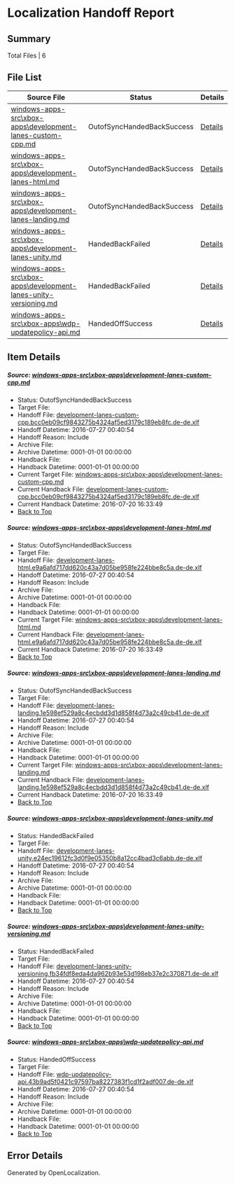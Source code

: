 # <a name='report-top'></a> Localization Handoff Report

## Summary
 Total Files | 6

## File List
 Source File | Status | Details 
 ----------- | ------ | ------- 
 [windows-apps-src\xbox-apps\development-lanes-custom-cpp.md](https://github.com/Microsoft/windows-apps/blob/177b14e834dd8c9842d1f5ba43f5e3019c06d2ed/windows-apps-src/xbox-apps/development-lanes-custom-cpp.md) | OutofSyncHandedBackSuccess | [Details](#fd03a431c9c4308a003ef4060eee391d9a61b1195381)
 [windows-apps-src\xbox-apps\development-lanes-html.md](https://github.com/Microsoft/windows-apps/blob/177b14e834dd8c9842d1f5ba43f5e3019c06d2ed/windows-apps-src/xbox-apps/development-lanes-html.md) | OutofSyncHandedBackSuccess | [Details](#4ef74f6e0c6e2bccb4ed69cde242d8ffbb2dfe105382)
 [windows-apps-src\xbox-apps\development-lanes-landing.md](https://github.com/Microsoft/windows-apps/blob/177b14e834dd8c9842d1f5ba43f5e3019c06d2ed/windows-apps-src/xbox-apps/development-lanes-landing.md) | OutofSyncHandedBackSuccess | [Details](#d77c9cae5f7daac4569e71683fcfa8c4f274c3655383)
 [windows-apps-src\xbox-apps\development-lanes-unity.md](https://github.com/Microsoft/windows-apps/blob/177b14e834dd8c9842d1f5ba43f5e3019c06d2ed/windows-apps-src/xbox-apps/development-lanes-unity.md) | HandedBackFailed | [Details](#749585cd47108c10f50ef0ec2be72b1de4a01a815385)
 [windows-apps-src\xbox-apps\development-lanes-unity-versioning.md](https://github.com/Microsoft/windows-apps/blob/177b14e834dd8c9842d1f5ba43f5e3019c06d2ed/windows-apps-src/xbox-apps/development-lanes-unity-versioning.md) | HandedBackFailed | [Details](#273cfffd9de4c6462d1971d701147aec7ddbbc585384)
 [windows-apps-src\xbox-apps\wdp-updatepolicy-api.md](https://github.com/Microsoft/windows-apps/blob/996bfc821f373f5fb3b2a44895228d855b28bc45/windows-apps-src/xbox-apps/wdp-updatepolicy-api.md) | HandedOffSuccess | [Details](#1513429742553e632707167f7fa21c940db30bb45466)

## Item Details
##### <a name='fd03a431c9c4308a003ef4060eee391d9a61b1195381'></a> Source: [windows-apps-src\xbox-apps\development-lanes-custom-cpp.md](https://github.com/Microsoft/windows-apps/blob/177b14e834dd8c9842d1f5ba43f5e3019c06d2ed/windows-apps-src/xbox-apps/development-lanes-custom-cpp.md)
* Status: OutofSyncHandedBackSuccess
* Target File: 
* Handoff File: [development-lanes-custom-cpp.bcc0eb09cf9843275b4324af5ed3179c189eb8fc.de-de.xlf](https://github.com/Microsoft/WDG.handoff/blob/345f5405847a8f18ca97db1915ff7d5f3a7998c1/ol-handoff/Microsoft/windows-apps.de-de/master/development-lanes-custom-cpp.bcc0eb09cf9843275b4324af5ed3179c189eb8fc.de-de.xlf)
* Handoff Datetime: 2016-07-27 00:40:54
* Handoff Reason: Include
* Archive File: 
* Archive Datetime: 0001-01-01 00:00:00
* Handback File: 
* Handback Datetime: 0001-01-01 00:00:00
* Current Target File: [windows-apps-src\xbox-apps\development-lanes-custom-cpp.md](https://github.com/Microsoft/windows-apps.de-de/blob/6de8cee4ee31a6fa9082108f1a9e7ff09c39e62b/windows-apps-src/xbox-apps/development-lanes-custom-cpp.md)
* Current Handback File: [development-lanes-custom-cpp.bcc0eb09cf9843275b4324af5ed3179c189eb8fc.de-de.xlf](https://github.com/Microsoft/WDG.handback/blob/2c1ceb1dcd88de90d8169faf0aaddf2807f77d49/ol-handback/Microsoft/windows-apps.de-de/master/development-lanes-custom-cpp.bcc0eb09cf9843275b4324af5ed3179c189eb8fc.de-de.xlf)
* Current Handback Datetime: 2016-07-20 16:33:49
* [Back to Top](#report-top)

##### <a name='4ef74f6e0c6e2bccb4ed69cde242d8ffbb2dfe105382'></a> Source: [windows-apps-src\xbox-apps\development-lanes-html.md](https://github.com/Microsoft/windows-apps/blob/177b14e834dd8c9842d1f5ba43f5e3019c06d2ed/windows-apps-src/xbox-apps/development-lanes-html.md)
* Status: OutofSyncHandedBackSuccess
* Target File: 
* Handoff File: [development-lanes-html.e9a6afd717dd620c43a7d05be958fe224bbe8c5a.de-de.xlf](https://github.com/Microsoft/WDG.handoff/blob/345f5405847a8f18ca97db1915ff7d5f3a7998c1/ol-handoff/Microsoft/windows-apps.de-de/master/development-lanes-html.e9a6afd717dd620c43a7d05be958fe224bbe8c5a.de-de.xlf)
* Handoff Datetime: 2016-07-27 00:40:54
* Handoff Reason: Include
* Archive File: 
* Archive Datetime: 0001-01-01 00:00:00
* Handback File: 
* Handback Datetime: 0001-01-01 00:00:00
* Current Target File: [windows-apps-src\xbox-apps\development-lanes-html.md](https://github.com/Microsoft/windows-apps.de-de/blob/6de8cee4ee31a6fa9082108f1a9e7ff09c39e62b/windows-apps-src/xbox-apps/development-lanes-html.md)
* Current Handback File: [development-lanes-html.e9a6afd717dd620c43a7d05be958fe224bbe8c5a.de-de.xlf](https://github.com/Microsoft/WDG.handback/blob/2c1ceb1dcd88de90d8169faf0aaddf2807f77d49/ol-handback/Microsoft/windows-apps.de-de/master/development-lanes-html.e9a6afd717dd620c43a7d05be958fe224bbe8c5a.de-de.xlf)
* Current Handback Datetime: 2016-07-20 16:33:49
* [Back to Top](#report-top)

##### <a name='d77c9cae5f7daac4569e71683fcfa8c4f274c3655383'></a> Source: [windows-apps-src\xbox-apps\development-lanes-landing.md](https://github.com/Microsoft/windows-apps/blob/177b14e834dd8c9842d1f5ba43f5e3019c06d2ed/windows-apps-src/xbox-apps/development-lanes-landing.md)
* Status: OutofSyncHandedBackSuccess
* Target File: 
* Handoff File: [development-lanes-landing.1e598ef529a8c4ecbdd3d1d858f4d73a2c49cb41.de-de.xlf](https://github.com/Microsoft/WDG.handoff/blob/345f5405847a8f18ca97db1915ff7d5f3a7998c1/ol-handoff/Microsoft/windows-apps.de-de/master/development-lanes-landing.1e598ef529a8c4ecbdd3d1d858f4d73a2c49cb41.de-de.xlf)
* Handoff Datetime: 2016-07-27 00:40:54
* Handoff Reason: Include
* Archive File: 
* Archive Datetime: 0001-01-01 00:00:00
* Handback File: 
* Handback Datetime: 0001-01-01 00:00:00
* Current Target File: [windows-apps-src\xbox-apps\development-lanes-landing.md](https://github.com/Microsoft/windows-apps.de-de/blob/6de8cee4ee31a6fa9082108f1a9e7ff09c39e62b/windows-apps-src/xbox-apps/development-lanes-landing.md)
* Current Handback File: [development-lanes-landing.1e598ef529a8c4ecbdd3d1d858f4d73a2c49cb41.de-de.xlf](https://github.com/Microsoft/WDG.handback/blob/2c1ceb1dcd88de90d8169faf0aaddf2807f77d49/ol-handback/Microsoft/windows-apps.de-de/master/development-lanes-landing.1e598ef529a8c4ecbdd3d1d858f4d73a2c49cb41.de-de.xlf)
* Current Handback Datetime: 2016-07-20 16:33:49
* [Back to Top](#report-top)

##### <a name='749585cd47108c10f50ef0ec2be72b1de4a01a815385'></a> Source: [windows-apps-src\xbox-apps\development-lanes-unity.md](https://github.com/Microsoft/windows-apps/blob/177b14e834dd8c9842d1f5ba43f5e3019c06d2ed/windows-apps-src/xbox-apps/development-lanes-unity.md)
* Status: HandedBackFailed
* Target File: 
* Handoff File: [development-lanes-unity.e24ec19612fc3d0f9e05350b8a12cc4bad3c6abb.de-de.xlf](https://github.com/Microsoft/WDG.handoff/blob/345f5405847a8f18ca97db1915ff7d5f3a7998c1/ol-handoff/Microsoft/windows-apps.de-de/master/development-lanes-unity.e24ec19612fc3d0f9e05350b8a12cc4bad3c6abb.de-de.xlf)
* Handoff Datetime: 2016-07-27 00:40:54
* Handoff Reason: Include
* Archive File: 
* Archive Datetime: 0001-01-01 00:00:00
* Handback File: 
* Handback Datetime: 0001-01-01 00:00:00
* [Back to Top](#report-top)

##### <a name='273cfffd9de4c6462d1971d701147aec7ddbbc585384'></a> Source: [windows-apps-src\xbox-apps\development-lanes-unity-versioning.md](https://github.com/Microsoft/windows-apps/blob/177b14e834dd8c9842d1f5ba43f5e3019c06d2ed/windows-apps-src/xbox-apps/development-lanes-unity-versioning.md)
* Status: HandedBackFailed
* Target File: 
* Handoff File: [development-lanes-unity-versioning.fb34fdf8eda4da962b93e53d198eb37e2c370871.de-de.xlf](https://github.com/Microsoft/WDG.handoff/blob/345f5405847a8f18ca97db1915ff7d5f3a7998c1/ol-handoff/Microsoft/windows-apps.de-de/master/development-lanes-unity-versioning.fb34fdf8eda4da962b93e53d198eb37e2c370871.de-de.xlf)
* Handoff Datetime: 2016-07-27 00:40:54
* Handoff Reason: Include
* Archive File: 
* Archive Datetime: 0001-01-01 00:00:00
* Handback File: 
* Handback Datetime: 0001-01-01 00:00:00
* [Back to Top](#report-top)

##### <a name='1513429742553e632707167f7fa21c940db30bb45466'></a> Source: [windows-apps-src\xbox-apps\wdp-updatepolicy-api.md](https://github.com/Microsoft/windows-apps/blob/996bfc821f373f5fb3b2a44895228d855b28bc45/windows-apps-src/xbox-apps/wdp-updatepolicy-api.md)
* Status: HandedOffSuccess
* Target File: 
* Handoff File: [wdp-updatepolicy-api.43b9ad5f0421c97597ba8227383f1cd1f2adf007.de-de.xlf](https://github.com/Microsoft/WDG.handoff/blob/345f5405847a8f18ca97db1915ff7d5f3a7998c1/ol-handoff/Microsoft/windows-apps.de-de/master/wdp-updatepolicy-api.43b9ad5f0421c97597ba8227383f1cd1f2adf007.de-de.xlf)
* Handoff Datetime: 2016-07-27 00:40:54
* Handoff Reason: Include
* Archive File: 
* Archive Datetime: 0001-01-01 00:00:00
* Handback File: 
* Handback Datetime: 0001-01-01 00:00:00
* [Back to Top](#report-top)


## Error Details

Generated by OpenLocalization.
